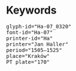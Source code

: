 # Keywords
<pre>
glyph-id="Ha-07_0320"
font-id="Ha-07"
printer-id="Ha"
printer="Jan Haller"
period="1505–1525"
place="Kraków"
PT plate="170"
</pre>
